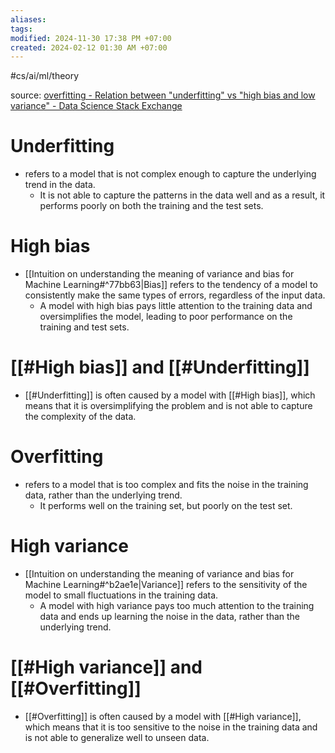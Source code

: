 ```yaml
---
aliases: 
tags: 
modified: 2024-11-30 17:38 PM +07:00
created: 2024-02-12 01:30 AM +07:00
---
```

#cs/ai/ml/theory 

source: [overfitting - Relation between "underfitting" vs "high bias and low variance" - Data Science Stack Exchange](https://datascience.stackexchange.com/a/117211)

# Underfitting
- refers to a model that is not complex enough to capture the underlying trend in the data.
	- It is not able to capture the patterns in the data well and as a result, it performs poorly on both the training and the test sets.

# High bias
- [[Intuition on understanding the meaning of variance and bias for Machine Learning#^77bb63|Bias]] refers to the tendency of a model to consistently make the same types of errors, regardless of the input data. 
	- A model with high bias pays little attention to the training data and oversimplifies the model, leading to poor performance on the training and test sets.

# [[#High bias]] and [[#Underfitting]]
- [[#Underfitting]] is often caused by a model with [[#High bias]], which means that it is oversimplifying the problem and is not able to capture the complexity of the data.

# Overfitting
- refers to a model that is too complex and fits the noise in the training data, rather than the underlying trend.
	- It performs well on the training set, but poorly on the test set.

# High variance
- [[Intuition on understanding the meaning of variance and bias for Machine Learning#^b2ae1e|Variance]] refers to the sensitivity of the model to small fluctuations in the training data.
	- A model with high variance pays too much attention to the training data and ends up learning the noise in the data, rather than the underlying trend.

# [[#High variance]] and [[#Overfitting]]
- [[#Overfitting]] is often caused by a model with [[#High variance]], which means that it is too sensitive to the noise in the training data and is not able to generalize well to unseen data.
